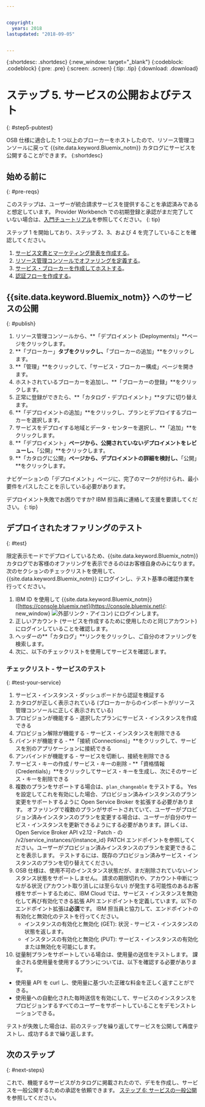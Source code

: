 ```yaml
---


copyright:
  years: 2018
lastupdated: "2018-09-05"


---
```


{:shortdesc: .shortdesc}
{:new_window: target="_blank"}
{:codeblock: .codeblock}
{:pre: .pre}
{:screen: .screen}
{:tip: .tip}
{:download: .download}

# ステップ 5. サービスの公開およびテスト
{: #step5-pubtest}

OSB 仕様に適合した 1 つ以上のブローカーをホストしたので、リソース管理コンソールに戻って {{site.data.keyword.Bluemix_notm}} カタログにサービスを公開することができます。 
{:shortdesc}

## 始める前に
{: #pre-reqs}

このステップは、ユーザーが統合請求サービスを提供することを承認済みであると想定しています。 Provider Workbench での初期登録と承認がまだ完了していない場合は、[入門チュートリアル](/docs/third-party/index.md)を参照してください。
{: tip}

ステップ 1 を開始しており、ステップ 2、3、および 4 を完了していることを確認してください。
1. [サービス文書とマーケティング発表を作成する](/docs/third-party/cis1-docs-marketing.html)。
2. [リソース管理コンソールでオファリングを定義する](/docs/third-party/cis2-rmc-define.html)。
3. [サービス・ブローカーを作成してホストする](/docs/third-party/cis3-broker.html)。
3. [認証フローを作成する](/docs/third-party/cis5-iam.html)。

## {{site.data.keyword.Bluemix_notm}} へのサービスの公開
{: #publish}

1. リソース管理コンソールから、**「デプロイメント (Deployments)」**ページをクリックします。
2. **「ブローカー」**タブをクリックし、**「ブローカーの追加」**をクリックします。
3. **「管理」**をクリックして、「サービス・ブローカー構成」ページを開きます。
4. ホストされているブローカーを追加し、**「ブローカーの登録」**をクリックします。
5. 正常に登録ができたら、**「カタログ・デプロイメント」**タブに切り替えます。
6. **「デプロイメントの追加」**をクリックし、プランとデプロイするブローカーを選択します。
7. サービスをデプロイする地域とデータ・センターを選択し、**「追加」**をクリックします。
8. **「デプロイメント」**ページから、公開されていないデプロイメントをレビューし、**「公開」**をクリックします。
9. **「カタログに公開」**ページから、デプロイメントの詳細を検討し、**「公開」**をクリックします。

ナビゲーションの「デプロイメント」ページに、完了のマークが付けられ、最小要件をパスしたことを示している必要があります。

デプロイメント失敗でお困りですか? IBM 担当員に連絡して支援を要請してください。
{: tip}

## デプロイされたオファリングのテスト 
{: #test}

限定表示モードでデプロイしているため、{{site.data.keyword.Bluemix_notm}} カタログでお客様のオファリングを表示できるのはお客様自身のみになります。 次のセクションのチェックリストを使用して、{{site.data.keyword.Bluemix_notm}} にログインし、テスト基準の確認作業を行ってください。

1. IBM ID を使用して {{site.data.keyword.Bluemix_notm}} ([https://console.bluemix.net](https://console.bluemix.net){: new_window} ![外部リンク・アイコン](../icons/launch-glyph.svg "外部リンク・アイコン")) にログインします。
2. 正しいアカウント (サービスを作成するために使用したのと同じアカウント) にログインしていることを確認します。
3. ヘッダーの**「カタログ」**リンクをクリックし、ご自分のオファリングを検索します。
4. 次に、以下のチェックリストを使用してサービスを確認します。

### チェックリスト - サービスのテスト
{: #test-your-service}

1. サービス・インスタンス・ダッシュボードから認証を検証する
2. カタログが正しく表示されている (ブローカーからのインポートがリソース管理コンソールに正しく表示されている)
3. プロビジョンが機能する - 選択したプランにサービス・インスタンスを作成できる
4. プロビジョン解除が機能する - サービス・インスタンスを削除できる
5. バインドが機能する - **「接続 (Connections)」**をクリックして、サービスを別のアプリケーションに接続できる
6. アンバインドが機能する - サービスを切断し、接続を削除できる
7. サービス・キーの作成 / サービス・キーの削除 - **「資格情報 (Credentials)」**をクリックしてサービス・キーを生成し、次にそのサービス・キーを削除できる
8. 複数のプランをサポートする場合は、`plan_changeable` をテストする。 Yes を設定してこれを有効にした場合、プロビジョン済みインスタンスのプラン変更をサポートするように Open Service Broker を拡張する必要があります。 オファリングで複数のプランがサポートされていて、ユーザーがプロビジョン済みインスタンスのプランを変更する場合は、ユーザーが自分のサービス・インスタンスを更新できるようにする必要があります。詳しくは、Open Service Broker API v2.12 - Patch - の /v2/service_instances/{instance_id} PATCH エンドポイントを参照してください。ユーザーがプロビジョン済みインスタンスのプランを変更できることを表示します。 テストするには、既存のプロビジョン済みサービス・インスタンスのプランを切り替えてください。
9. OSB 仕様は、使用不可のインスタンス状態だが、まだ削除されていないインスタンス状態をサポートしません。 請求の期限切れや、アカウント中断につながる状況 (アカウント取り消しには至らない) が発生する可能性のあるお客様をサポートするために、IBM Cloud では、サービス・インスタンスを無効化して再び有効化できる拡張 API エンドポイントを定義しています。以下のエンドポイント拡張は**必須**です。 IBM 担当員と協力して、エンドポイントの有効化と無効化のテストを行ってください。
   - インスタンスの有効化と無効化 (GET): 状況 - サービス・インスタンスの状態を返します。
   - インスタンスの有効化と無効化 (PUT): サービス・インスタンスの有効化または無効化を可能にします。
10. 従量制プランをサポートしている場合は、使用量の送信をテストします。 課金される使用量を使用するプランについては、以下を確認する必要があります。
   - 使用量 API を curl し、使用量に基づいた正確な料金を正しく返すことができる。
   - 使用量への自動化された毎時送信を有効にして、サービスのインスタンスをプロビジョンするすべてのユーザーをサポートしていることをデモンストレーションできる。

テストが失敗した場合は、前のステップを繰り返してサービスを公開して再度テストし、成功するまで繰り返します。


## 次のステップ
{: #next-steps}

これで、機能するサービスがカタログに掲載されたので、デモを作成し、サービスを一般公開するための承認を依頼できます。 [ステップ 6: サービスの一般公開](/docs/third-party/cis6-ga.html)を参照してください。
